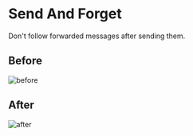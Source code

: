 # Send And Forget

Don't follow forwarded messages after sending them.

## Before

![before](https://github.com/user-attachments/assets/9554d9d4-13ed-4639-b6e7-97515a28324a)

## After

![after](https://github.com/user-attachments/assets/016f7af8-c6e1-4019-b00e-5caed2c62b1c)

